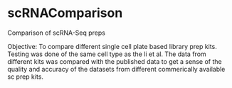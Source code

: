 # scRNAComparison
Comparison of scRNA-Seq preps

Objective: To compare different single cell plate based library prep kits. Testing was done of the same cell type as the li et al. The data from different kits was compared with the published data to get a sense of the quality and accuracy of the datasets from different commerically available sc prep kits.

